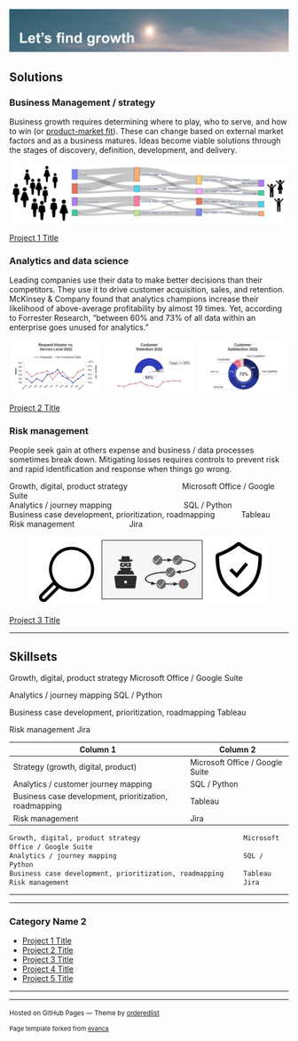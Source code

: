 <img src="images/lets find growth.png?raw=true"/>

## Solutions

### Business Management / strategy 

Business growth requires determining where to play, who to serve, and how to win (or [product-market fit](https://medium.com/@jnvipul/pm-corner-what-is-product-market-fit-pmf-9c087b7edadd)). These can change based on external market factors and as a business matures. Ideas become viable solutions through the stages of discovery, definition, development, and delivery.

<p align="center">
  <img src="images/customer flow logo.png?raw=true"/>
</p>

[Project 1 Title](/sample_page)

### Analytics and data science

Leading companies use their data to make better decisions than their competitors. They use it to drive customer acquisition, sales, and retention. McKinsey & Company found that analytics champions increase their likelihood of above-average profitability by almost 19 times. Yet, according to Forrester Research, “between 60% and 73% of all data within an enterprise goes unused for analytics.” 

<p align="center">
  <img src="images/Customer service dashboard truncated.png?raw=true"/>
</p>

[Project 2 Title](/pdf/sample_presentation.pdf)


### Risk management

People seek gain at others expense and business / data processes sometimes break down. Mitigating losses requires controls to prevent risk and rapid identification and response when things go wrong.

Growth, digital, product strategy &nbsp; &nbsp; &nbsp; &nbsp; &nbsp; &nbsp; &nbsp; &nbsp; &nbsp; &nbsp; &nbsp; &nbsp; Microsoft Office / Google Suite <br>
Analytics / journey mapping &nbsp; &nbsp; &nbsp; &nbsp; &nbsp; &nbsp; &nbsp; &nbsp; &nbsp; &nbsp; &nbsp; &nbsp; &nbsp; &nbsp; &nbsp; &nbsp; SQL / Python <br>
Business case development, prioritization, roadmapping&nbsp; &nbsp; &nbsp; &nbsp; &nbsp; &nbsp; Tableau 
<br>
Risk management  &nbsp; &nbsp; &nbsp; &nbsp; &nbsp; &nbsp; &nbsp; &nbsp; &nbsp; &nbsp; &nbsp; &nbsp; Jira <br>

<p align="center">
  <img src="images/stop bad stuff.png?raw=true"/>
</p>

[Project 3 Title](http://example.com/)


---

## Skillsets

Growth, digital, product strategy                          Microsoft Office / Google Suite

Analytics / journey mapping                                SQL / Python

Business case development, prioritization, roadmapping     Tableau 

Risk management                                            Jira


| Column 1 | Column 2 |
| -------- | -------- |
| Strategy (growth, digital, product) | Microsoft Office / Google Suite |
| Analytics / customer journey mapping | SQL / Python |
| Business case development, prioritization, roadmapping | Tableau |
| Risk management | Jira |

    Growth, digital, product strategy                          Microsoft Office / Google Suite
    Analytics / journey mapping                                SQL / Python
    Business case development, prioritization, roadmapping     Tableau 
    Risk management                                            Jira

<!--
    Growth, digital, product strategy                          Microsoft Office / Google Suite
    Analytics / journey mapping                                SQL / Python
    Business case development, prioritization, roadmapping     Tableau 
    Risk management                                            Jira
    
    
    
    Jira
-->

---

---

### Category Name 2

- [Project 1 Title](http://example.com/)
- [Project 2 Title](http://example.com/)
- [Project 3 Title](http://example.com/)
- [Project 4 Title](http://example.com/)
- [Project 5 Title](http://example.com/)

---




---
<p><small>Hosted on GitHub Pages &mdash; Theme by <a href="https://github.com/orderedlist">orderedlist</a></small></p>
<p style="font-size:11px">Page template forked from <a href="https://github.com/evanca/quick-portfolio">evanca</a></p>
<!-- Remove above link if you don't want to attibute -->
